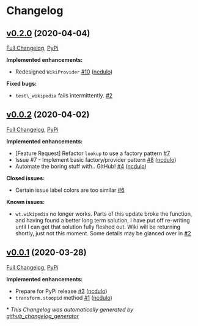 # Changelog

## [v0.2.0](https://github.com/ncdulo/word_tools/tree/v0.2.0) (2020-04-04)

[Full Changelog](https://github.com/ncdulo/word_tools/compare/v0.0.2...v0.2.0), [PyPi](https://pypi.org/project/word-tools/0.2.0/)

**Implemented enhancements:**

- Redesigned `WikiProvider` [\#10](https://github.com/ncdulo/word_tools/pull/10) ([ncdulo](https://github.com/ncdulo))

**Fixed bugs:**

- `test\_wikipedia` fails intermittently. [\#2](https://github.com/ncdulo/word_tools/issues/2)

## [v0.0.2](https://github.com/ncdulo/word_tools/tree/v0.0.2) (2020-04-02)

[Full Changelog](https://github.com/ncdulo/word_tools/compare/v0.0.1...v0.0.2), [PyPi](https://pypi.org/project/word-tools/0.0.2/)

**Implemented enhancements:**

- \[Feature Request\] Refactor `lookup` to use a factory pattern [\#7](https://github.com/ncdulo/word_tools/issues/7)
- Issue \#7 - Implement basic factory/provider pattern [\#8](https://github.com/ncdulo/word_tools/pull/8) ([ncdulo](https://github.com/ncdulo))
- Automate the boring stuff with.. GitHub! [\#4](https://github.com/ncdulo/word_tools/pull/4) ([ncdulo](https://github.com/ncdulo))

**Closed issues:**

- Certain issue label colors are too similar [\#6](https://github.com/ncdulo/word_tools/issues/6)

**Known issues:**
- `wt.wikipedia` no longer works. Parts of this update broke the function, and having found a better long term solution, I have put off re-writing until I can get that solution fully fleshed out. Wiki will be returning shortly, just not this moment. Some details may be glanced over in [\#2](https://github.com/ncdulo/word_tools/issues/2)

## [v0.0.1](https://github.com/ncdulo/word_tools/tree/v0.0.1) (2020-03-28)

[Full Changelog](https://github.com/ncdulo/word_tools/compare/549f75ba04ffa9f64d8d0faa35a1324f2953970e...v0.0.1), [PyPi](https://pypi.org/project/word-tools/0.0.1/)

**Implemented enhancements:**

- Prepare for PyPi release [\#3](https://github.com/ncdulo/word_tools/pull/3) ([ncdulo](https://github.com/ncdulo))
- `transform.stoopid` method [\#1](https://github.com/ncdulo/word_tools/pull/1) ([ncdulo](https://github.com/ncdulo))



\* *This Changelog was automatically generated by [github_changelog_generator](https://github.com/github-changelog-generator/github-changelog-generator)*
